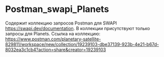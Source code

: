 # Postman_swapi_Planets
Содержит коллекцию запросов Postman для SWAPI https://swapi.dev/documentation. 
В коллекции присутствуют только запросы для Planets.
Ссылка на коллекцию: https://www.postman.com/planetary-satellite-829811/workspace/new/collection/19239103-dbe37139-923b-4e21-b67d-8032ea3c1cb4?action=share&creator=19239103
